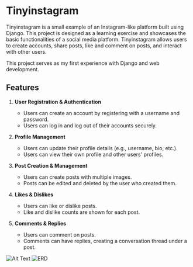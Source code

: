 # Tinyinstagram

Tinyinstagram is a small example of an Instagram-like platform built using Django. This project is designed as a learning exercise and showcases the basic functionalities of a social media platform. Tinyinstagram allows users to create accounts, share posts, like and comment on posts, and interact with other users.

This project serves as my first experience with Django and web development.

## Features

1. **User Registration & Authentication**
   - Users can create an account by registering with a username and password.
   - Users can log in and log out of their accounts securely.

2. **Profile Management**
   - Users can update their profile details (e.g., username, bio, etc.).
   - Users can view their own profile and other users' profiles.

3. **Post Creation & Management**
   - Users can create posts with multiple images.
   - Posts can be edited and deleted by the user who created them.

4. **Likes & Dislikes**
   - Users can like or dislike posts.
   - Like and dislike counts are shown for each post.

5. **Comments & Replies**
   - Users can comment on posts.
   - Comments can have replies, creating a conversation thread under a post.

![Alt Text](https://github.com/AmirMohamadmAsghari/Maktab105_Tinyinstagram/blob/main/assert/images/user_post)
![ERD](https://github.com/AmirMohamadmAsghari/Maktab105_Tinyinstagram/blob/main/ERD.png)
